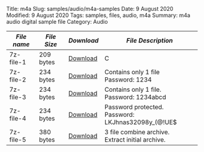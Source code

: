 Title: m4a
Slug: samples/audio/m4a-samples
Date: 9 August 2020
Modified: 9 August 2020
Tags: samples, files, audio, m4a
Summary: m4a audio digital sample file
Category: Audio

| *File name* | *File Size* | *Download* | *File Description*                                                                                          |
|-------------|-------------|------------|-------------------------------------------------------------------------------------------------------------|
| 7z-file-1  | 209 bytes   | [Download](#)   | C                                                                                                       |
| 7z-file-2  | 234 bytes   | [Download](#)   | Contains only 1 file<br>Password: 1234                                                                  |
| 7z-file-3  | 234 bytes   | [Download](#)   | Contains only 1 file.<br>Password: 1234abcd                                                             |
| 7z-file-4  | 234 bytes   | [Download](#)   | Password protected.<br>Password: LKJhnas32098y_(@!UE$                                                   |
| 7z-file-5  | 380 bytes   | [Download](#)   | 3 file combine archive.<br>Extract initial archive.                                                     |